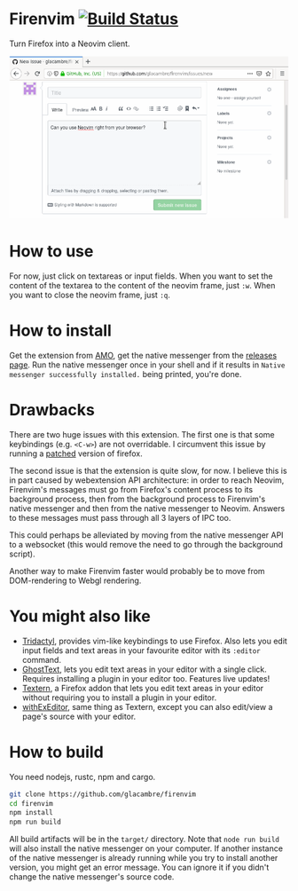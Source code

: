 # Firenvim [![Build Status](https://travis-ci.org/glacambre/firenvim.svg?branch=master)](https://travis-ci.org/glacambre/firenvim)

Turn Firefox into a Neovim client.

![Firenvim demo](firenvim.gif)

# How to use

For now, just click on textareas or input fields. When you want to set the content of the textarea to the content of the neovim frame, just `:w`. When you want to close the neovim frame, just `:q`.

# How to install

Get the extension from [AMO](https://addons.mozilla.org/en-US/firefox/addon/firenvim/), get the native messenger from the [releases page](https://github.com/glacambre/firenvim/releases). Run the native messenger once in your shell and if it results in `Native messenger successfully installed.` being printed, you're done.

# Drawbacks

There are two huge issues with this extension. The first one is that some keybindings (e.g. `<C-w>`) are not overridable. I circumvent this issue by running a [patched](https://github.com/glacambre/firefox-patches) version of firefox.

The second issue is that the extension is quite slow, for now. I believe this is in part caused by webextension API architecture: in order to reach Neovim, Firenvim's messages must go from Firefox's content process to its background process, then from the background process to Firenvim's native messenger and then from the native messenger to Neovim. Answers to these messages must pass through all 3 layers of IPC too.

This could perhaps be alleviated by moving from the native messenger API to a websocket (this would remove the need to go through the background script).

Another way to make Firenvim faster would probably be to move from DOM-rendering to Webgl rendering.

# You might also like

- [Tridactyl](https://github.com/tridactyl/tridactyl), provides vim-like keybindings to use Firefox. Also lets you edit input fields and text areas in your favourite editor with its `:editor` command.
- [GhostText](https://github.com/GhostText/GhostText), lets you edit text areas in your editor with a single click. Requires installing a plugin in your editor too. Features live updates!
- [Textern](https://github.com/jlebon/textern), a Firefox addon that lets you edit text areas in your editor without requiring you to install a plugin in your editor.
- [withExEditor](https://github.com/asamuzaK/withExEditor), same thing as Textern, except you can also edit/view a page's source with your editor.

# How to build

You need nodejs, rustc, npm and cargo.

```sh
git clone https://github.com/glacambre/firenvim
cd firenvim
npm install
npm run build
```

All build artifacts will be in the `target/` directory. Note that `node run build` will also install the native messenger on your computer. If another instance of the native messenger is already running while you try to install another version, you might get an error message. You can ignore it if you didn't change the native messenger's source code.
